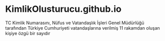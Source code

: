 # KimlikOlusturucu.github.io
TC Kimlik Numarasını, Nüfus ve Vatandaşlık İşleri Genel Müdürlüğü tarafından Türkiye Cumhuriyeti vatandaşlarına verilmiş 11 rakamdan oluşan kişiye özgü bir sayıdır
